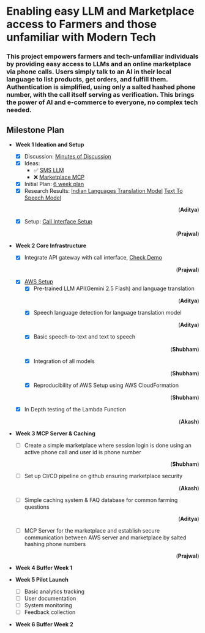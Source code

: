 # Enabling easy LLM and Marketplace access to Farmers and those unfamiliar with Modern Tech

### This project empowers farmers and tech-unfamiliar individuals by providing easy access to LLMs and an online marketplace via phone calls. Users simply talk to an AI in their local language to list products, get orders, and fulfill them. Authentication is simplified, using only a salted hashed phone number, with the call itself serving as verification. This brings the power of AI and e-commerce to everyone, no complex tech needed.

## Milestone Plan

- **Week 1 Ideation and Setup**
  - [x] Discussion: [Minutes of Discussion](docs/Minutes-of-Discussion/README.md)
  - [x] Ideas:
    - ✅ [SMS LLM](docs/SMS_LLM.pdf)
    - ❌ [Marketplace MCP](docs/MarketplaceMCP.pdf)
  - [x] Initial Plan: [6 week plan](docs/6_week_plan.pdf)
  - [x] Research Results: [Indian Languages Translation Model](docs/Translate-100-languages) [Text To Speech Model](docs/Text-To-Speech-Unlimited) <p align="right">(**Aditya**)</p>
  - [x] Setup: [Call Interface Setup](Call-Interface/README.md) <p align="right">(**Prajwal**)</p>

- **Week 2 Core Infrastructure**
  - [x] Integrate API gateway with call interface, [Check Demo](Call-Interface) <p align="right">(**Prajwal**)</p>
  - [x] [AWS Setup](AWS) 
    - [x] Pre-trained LLM API(Gemini 2.5 Flash) and language translation <p align="right">(**Aditya**)</p>
    - [x] Speech language detection for language translation model <p align="right">(**Aditya**)</p>
    - [x] Basic speech-to-text and text to speech <p align="right">(**Shubham**)</p>
    - [x] Integration of all models <p align="right">(**Shubham**)</p>
    - [x] Reproducibility of AWS Setup using AWS CloudFormation <p align="right">(**Shubham**)</p>
  - [x] In Depth testing of the Lambda Function <p align="right">(**Akash**)</p>

- **Week 3 MCP Server & Caching**
  - [ ] Create a simple marketplace where session login is done using an active phone call and user id is phone number <p align="right">(**Shubham**)</p>
  - [ ] Set up CI/CD pipeline on github ensuring marketplace security <p align="right">(**Akash**)</p>
  - [ ] Simple caching system & FAQ database for common farming questions <p align="right">(**Aditya**)</p>
  - [ ] MCP Server for the marketplace and establish secure communication between AWS server and marketplace by salted hashing phone numbers <p align="right">(**Prajwal**)</p>

- **Week 4 Buffer Week 1**
  
- **Week 5 Pilot Launch**
  - [ ] Basic analytics tracking
  - [ ] User documentation
  - [ ] System monitoring
  - [ ] Feedback collection

- **Week 6 Buffer Week 2**
